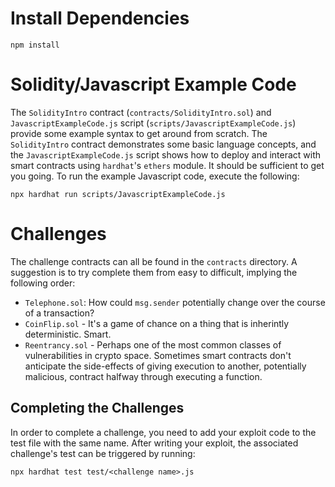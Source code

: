 # Install Dependencies

`npm install`

# Solidity/Javascript Example Code

The `SolidityIntro` contract (`contracts/SolidityIntro.sol`) and `JavascriptExampleCode.js` script (`scripts/JavascriptExampleCode.js`) provide some example syntax to get around from scratch. The `SolidityIntro` contract demonstrates some basic language concepts, and the `JavascriptExampleCode.js` script shows how to deploy and interact with smart contracts using `hardhat`'s `ethers` module. It should be sufficient to get you going. To run the example Javascript code, execute the following:

`npx hardhat run scripts/JavascriptExampleCode.js`

# Challenges

The challenge contracts can all be found in the `contracts` directory. A suggestion is to try complete them from easy to difficult, implying the following order:

* `Telephone.sol`: How could `msg.sender` potentially change over the course of a transaction?
* `CoinFlip.sol` - It's a game of chance on a thing that is inherintly deterministic. Smart.
* `Reentrancy.sol` - Perhaps one of the most common classes of vulnerabilities in crypto space. Sometimes smart contracts don't anticipate the side-effects of giving execution to another, potentially malicious, contract halfway through executing a function.

## Completing the Challenges

In order to complete a challenge, you need to add your exploit code to the test file with the same name. After writing your exploit, the associated challenge's test can be triggered by running:

`npx hardhat test test/<challenge name>.js`
